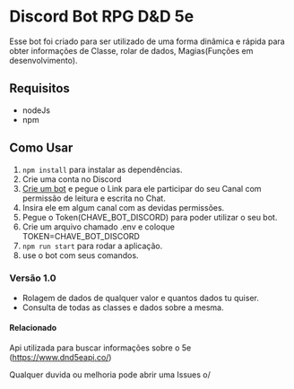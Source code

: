 # Discord Bot RPG D&D 5e

Esse bot foi criado para ser utilizado de uma forma dinâmica e rápida para obter informações de Classe, rolar de dados, Magias(Funções em desenvolvimento).  

## Requisitos

- nodeJs
- npm

## Como Usar

1. ```npm install``` para instalar as dependências.
2. Crie uma conta no Discord
3. [Crie um bot](https://discord.com/developers) e pegue o Link para ele participar do seu Canal com permissão de leitura e escrita no Chat.
4. Insira ele em algum canal com as devidas permissões.
5. Pegue o Token(CHAVE_BOT_DISCORD) para poder utilizar o seu bot.
6. Crie um arquivo chamado .env e coloque TOKEN=CHAVE_BOT_DISCORD
7. ```npm run start``` para rodar a aplicação.
8. use o bot com seus comandos.

### Versão 1.0

- Rolagem de dados de qualquer valor e quantos dados tu quiser.  
- Consulta de todas as classes e dados sobre a mesma.


#### Relacionado

Api utilizada para buscar informações sobre o 5e (https://www.dnd5eapi.co/)  

Qualquer duvida ou melhoria pode abrir uma Issues o/